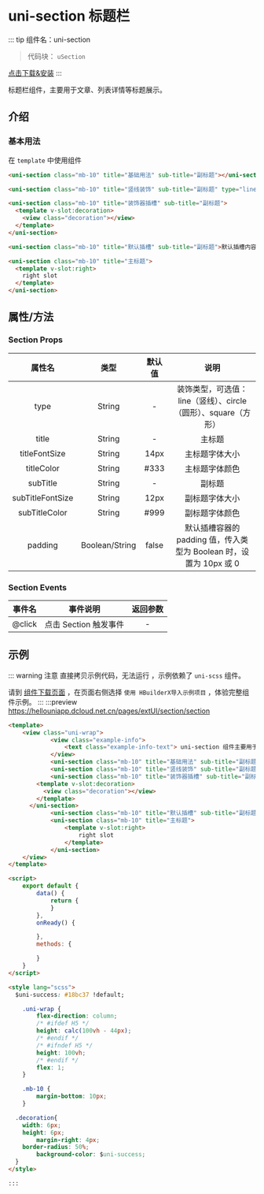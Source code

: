 # uni-section 标题栏

::: tip 组件名：uni-section
> 代码块： `uSection`

[点击下载&安装](https://ext.dcloud.net.cn/plugin?name=uni-section)
:::

标题栏组件，主要用于文章、列表详情等标题展示。

## 介绍

### 基本用法

在 ``template`` 中使用组件

```html
<uni-section class="mb-10" title="基础用法" sub-title="副标题"></uni-section>

<uni-section class="mb-10" title="竖线装饰" sub-title="副标题" type="line"></uni-section>

<uni-section class="mb-10" title="装饰器插槽" sub-title="副标题">
  <template v-slot:decoration>
    <view class="decoration"></view>
  </template>
</uni-section>

<uni-section class="mb-10" title="默认插槽" sub-title="副标题">默认插槽内容</uni-section>

<uni-section class="mb-10" title="主标题">
  <template v-slot:right>
    right slot
  </template>
</uni-section>
```

## 属性/方法

### Section Props

|属性名|类型|默认值|说明|
|:-:|:-:|:-:|:-:|
|type|String|-|装饰类型，可选值：line（竖线）、circle（圆形）、square（方形）|
|title|String|-|主标题|
|titleFontSize|String| 14px |主标题字体大小|
|titleColor|String| #333 |主标题字体颜色|
|subTitle|String|-|副标题|
|subTitleFontSize|String| 12px |副标题字体大小|
|subTitleColor|String| #999 |副标题字体颜色|
|padding|Boolean/String| false |默认插槽容器的 padding 值，传入类型为 Boolean 时，设置为 10px 或 0|

### Section Events

|事件名|事件说明|返回参数|
|:-:|:-:|:-:|
|@click	|点击 Section 触发事件| -|



## 示例
::: warning 注意
直接拷贝示例代码，无法运行 ，示例依赖了 `uni-scss` 组件。

请到 [组件下载页面](https://ext.dcloud.net.cn/plugin?name=uni-section) ，在页面右侧选择 `使用 HBuilderX导入示例项目` ，体验完整组件示例。
:::
:::preview https://hellouniapp.dcloud.net.cn/pages/extUI/section/section

```html
<template>
	<view class="uni-wrap">
			<view class="example-info">
				<text class="example-info-text"> uni-section 组件主要用于文章、列表详情等标题展示 </text>
			</view>
			<uni-section class="mb-10" title="基础用法" sub-title="副标题"></uni-section>
			<uni-section class="mb-10" title="竖线装饰" sub-title="副标题" type="line"></uni-section>
			<uni-section class="mb-10" title="装饰器插槽" sub-title="副标题">
        <template v-slot:decoration>
          <view class="decoration"></view>
        </template>
      </uni-section>
			<uni-section class="mb-10" title="默认插槽" sub-title="副标题" padding="0 0 5px 10px">默认插槽内容</uni-section>
			<uni-section class="mb-10" title="主标题">
				<template v-slot:right>
					right slot
				</template>
			</uni-section>
	</view>
</template>

<script>
	export default {
		data() {
			return {
			}
		},
		onReady() {

		},
		methods: {

		}
	}
</script>

<style lang="scss">
  $uni-success: #18bc37 !default;

	.uni-wrap {
		flex-direction: column;
		/* #ifdef H5 */
		height: calc(100vh - 44px);
		/* #endif */
		/* #ifndef H5 */
		height: 100vh;
		/* #endif */
		flex: 1;
	}

	.mb-10 {
		margin-bottom: 10px;
	}

  .decoration{
    width: 6px;
    height: 6px;
		margin-right: 4px;
    border-radius: 50%;
		background-color: $uni-success;
  }
</style>

:::
